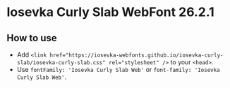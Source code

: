 # Iosevka Curly Slab WebFont 26.2.1

## How to use

- Add `<link href="https://iosevka-webfonts.github.io/iosevka-curly-slab/iosevka-curly-slab.css" rel="stylesheet" />` to your `<head>`.
- Use `fontFamily: 'Iosevka Curly Slab Web'` or `font-family: 'Iosevka Curly Slab Web'`.
